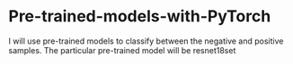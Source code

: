 # Pre-trained-models-with-PyTorch
I will use pre-trained models to classify between the negative and positive samples. The particular pre-trained model will be resnet18set
